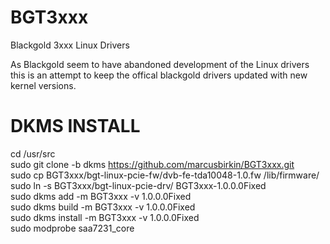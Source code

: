BGT3xxx
=======

Blackgold 3xxx Linux Drivers

As Blackgold seem to have abandoned development of the Linux drivers this is an attempt to keep the offical blackgold drivers updated with new kernel versions.

DKMS INSTALL
============
cd /usr/src  
sudo git clone -b dkms https://github.com/marcusbirkin/BGT3xxx.git  
sudo cp BGT3xxx/bgt-linux-pcie-fw/dvb-fe-tda10048-1.0.fw /lib/firmware/  
sudo ln -s  BGT3xxx/bgt-linux-pcie-drv/ BGT3xxx-1.0.0.0Fixed  
sudo dkms add -m BGT3xxx -v 1.0.0.0Fixed  
sudo dkms build -m BGT3xxx -v 1.0.0.0Fixed  
sudo dkms install -m BGT3xxx -v 1.0.0.0Fixed  
sudo modprobe saa7231_core  
